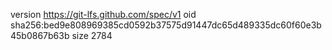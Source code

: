 version https://git-lfs.github.com/spec/v1
oid sha256:bed9e808969385cd0592b37575d91447dc65d489335dc60f60e3b45b0867b63b
size 2784
